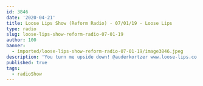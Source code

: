 ```yaml
---
id: 3846
date: '2020-04-21'
title: Loose Lips Show (Reform Radio) - 07/01/19 - Loose Lips
type: radio
slug: loose-lips-show-reform-radio-07-01-19
author: 100
banner:
  - imported/loose-lips-show-reform-radio-07-01-19/image3846.jpeg
description: 'You turn me upside down! @auderkortzer www.loose-lips.co.uk [...]Read More...'
published: true
tags:
  - radioShow
---
```

